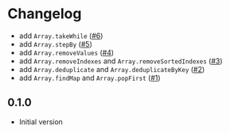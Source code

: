 # Changelog

- add `Array.takeWhile` ([#6](https://github.com/seaofvoices/luau-disk/pull/6))
- add `Array.stepBy` ([#5](https://github.com/seaofvoices/luau-disk/pull/5))
- add `Array.removeValues` ([#4](https://github.com/seaofvoices/luau-disk/pull/4))
- add `Array.removeIndexes` and `Array.removeSortedIndexes` ([#3](https://github.com/seaofvoices/luau-disk/pull/3))
- add `Array.deduplicate` and `Array.deduplicateByKey` ([#2](https://github.com/seaofvoices/luau-disk/pull/2))
- add `Array.findMap` and `Array.popFirst` ([#1](https://github.com/seaofvoices/luau-disk/pull/1))

## 0.1.0

- Initial version
